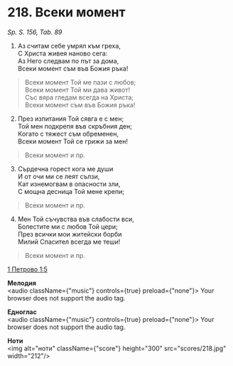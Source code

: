 # 218. Всеки момент

_Sp. S. 156, Tab. 89_

1. Аз считам себе умрял към греха,  
С Христа живея наново сега:  
Аз Него следвам по път за дома,  
Всеки момент съм във Божия ръка!  

> Всеки момент Той ме пази с любов;  
> Всеки момент Той ми дава живот!  
> Със вяра гледам всегда на Христа;  
> Всеки момент съм във Божия ръка!

2. През изпитания Той сявга е с мен;  
Той мен подкрепя във скръбния ден;  
Когато с тяжест съм обременен,  
Всеки момент Той се грижи за мен!  

> Всеки момент и пр.  

3. Сърдечна горест кога ме души  
И от очи ми се леят сълзи,  
Кат изнемогвам в опасности зли,  
С мощна десница Той мене крепи;  

> Всеки момент и пр.  

4. Мен Той съчувства във слабости вси,  
Болестите ми с любов Той цери;  
През всички мои житейски борби  
Милий Спасител всегда ме теши!  

> Всеки момент и пр.

[1 Петрово 1:5](http://biblia.bg/index.php?k=46&g=1&s=5)

**Мелодия**  
<audio className={"music"} controls={true} preload={"none"}>
    <source src="mp3/218.mp3" type="audio/mpeg"/>
    Your browser does not support the audio tag.
</audio>

**Едноглас**  
<audio className={"music"} controls={true} preload={"none"}>
    <source src="transp/218.mp3" type="audio/mpeg"/>
    Your browser does not support the audio tag.
</audio>

**Ноти**  
<img alt="ноти" className={"score"} height="300" src="scores/218.jpg" width="212"/>
